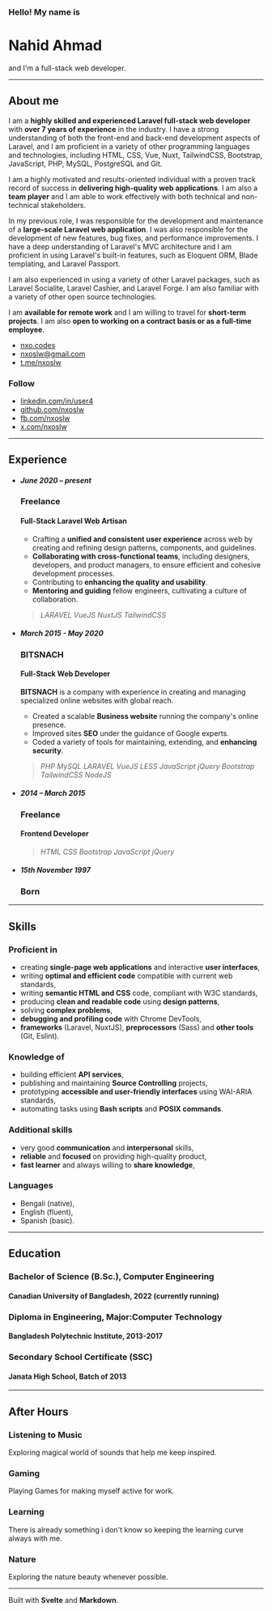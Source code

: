 ### Hello! My name is

# Nahid Ahmad

and I'm a full-stack web developer.

***

## About me


I am a **highly skilled and experienced Laravel full-stack web developer** with **over 7 years of experience** in the industry. I have a strong understanding of both the front-end and back-end development aspects of Laravel, and I am proficient in a variety of other programming languages and technologies, including HTML, CSS, Vue, Nuxt, TailwindCSS, Bootstrap, JavaScript, PHP, MySQL, PostgreSQL and Git.

I am a highly motivated and results-oriented individual with a proven track record of success in **delivering high-quality web applications**. I am also a **team player** and I am able to work effectively with both technical and non-technical stakeholders.

In my previous role, I was responsible for the development and maintenance of a **large-scale Laravel web application**. I was also responsible for the development of new features, bug fixes, and performance improvements. I have a deep understanding of Laravel's MVC architecture and I am proficient in using Laravel's built-in features, such as Eloquent ORM, Blade templating, and Laravel Passport.

I am also experienced in using a variety of other Laravel packages, such as Laravel Socialite, Laravel Cashier, and Laravel Forge. I am also familiar with a variety of other open source technologies.

I am **available for remote work** and I am willing to travel for **short-term projects**. I am also **open to working on a contract basis or as a full-time employee**.
- [nxo.codes](https://nxo.codes)
- [nxoslw@gmail.com](mailto:nxoslw@gmail.com)
- [t.me/nxoslw](https://t.me/nxoslw)

### Follow

- [linkedin.com/in/user4](https://linkedin.com/in/user4)
- [github.com/nxoslw](https://github.com/nxoslw)
- [fb.com/nxoslw](https://fb.com/nxoslw)
- [x.com/nxoslw](https://x.com/nxoslw)

***

## Experience

- ##### June 2020 – present

  ### Freelance

  #### Full-Stack Laravel Web Artisan

  - Crafting a **unified and consistent user experience** across web by creating and refining design patterns, components, and guidelines.
  - **Collaborating with cross-functional teams**, including designers, developers, and product managers, to ensure efficient and cohesive development processes.
  - Contributing to **enhancing the quality and usability**.
  - **Mentoring and guiding** fellow engineers, cultivating a culture of collaboration.

  > _LARAVEL_ _VueJS_ _NuxtJS_ _TailwindCSS_

- ##### March 2015 - May 2020

  ### BITSNACH

  #### Full-Stack Web Developer

  **BITSNACH** is a company with experience in creating and managing specialized online websites with global reach.

  - Created a scalable **Business website** running the company's online presence.
  - Improved sites **SEO** under the guidance of Google experts.
  - Coded a variety of tools for maintaining, extending, and **enhancing security**.

  > _PHP_ _MySQL_ _LARAVEL_ _VueJS_ _LESS_ _JavaScript_ _jQuery_ _Bootstrap_ _TailwindCSS_ _NodeJS_

- ##### 2014 – March 2015

  ### Freelance

  #### Frontend Developer

  > _HTML_ _CSS_ _Bootstrap_ _JavaScript_ _jQuery_

- ##### 15th November 1997

  ### Born

***

## Skills

### Proficient in

- creating **single-page web applications** and interactive **user interfaces**,
- writing **optimal and efficient code** compatible with current web standards,
- writing **semantic HTML and CSS** code, compliant with W3C standards,
- producing **clean and readable code** using **design patterns**,
- solving **complex problems**,
- **debugging and profiling code** with Chrome DevTools,
- **frameworks** (Laravel, NuxtJS), **preprocessors** (Sass) and **other tools** (Git, Eslint).

### Knowledge of

- building efficient **API services**,
- publishing and maintaining **Source Controlling** projects,
- prototyping **accessible and user-friendly interfaces** using WAI-ARIA standards,
- automating tasks using **Bash scripts** and **POSIX commands**.

### Additional skills

- very good **communication** and **interpersonal** skills,
- **reliable** and **focused** on providing high-quality product,
- **fast learner** and always willing to **share knowledge**,

### Languages

- Bengali (native),
- English (fluent),
- Spanish (basic).


***

## Education

### Bachelor of Science (B.Sc.), Computer Engineering

#### Canadian University of Bangladesh, 2022 (currently running)

### Diploma in Engineering, Major:Computer Technology

#### Bangladesh Polytechnic Institute, 2013-2017

### Secondary School Certificate (SSC)

#### Janata High School, Batch of 2013

***

## After Hours

### Listening to Music

Exploring magical world of sounds that help me keep inspired.

### Gaming

Playing Games for making myself active for work.

### Learning

There is already something i don't know so keeping the learning curve always with me.

### Nature

Exploring the nature beauty whenever possible.

***

Built with **Svelte** and **Markdown**.
